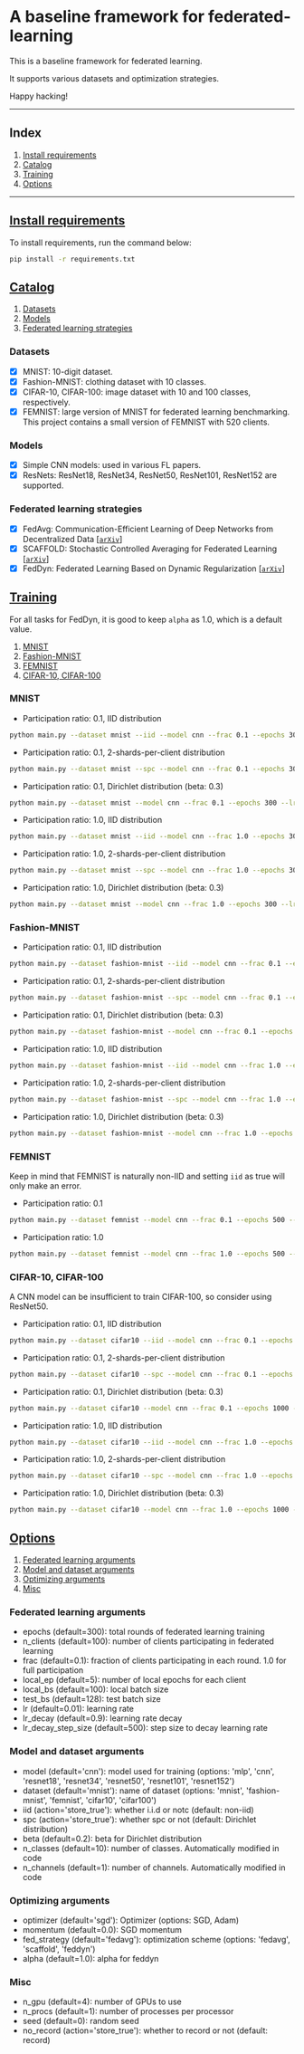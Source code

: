 # A baseline framework for federated-learning

This is a baseline framework for federated learning.

It supports various datasets and optimization strategies.

Happy hacking!

---
## Index
1. [Install requirements](#install-requirements)
1. [Catalog](#catalog)
1. [Training](#training)
1. [Options](#options)

---

## [Install requirements](#index)

To install requirements, run the command below:

```bash
pip install -r requirements.txt
```

## [Catalog](#index)
1. [Datasets](#datasets)
1. [Models](#models)
1. [Federated learning strategies](#federated-learning-strategies)

### Datasets

- [x] MNIST: 10-digit dataset.
- [x] Fashion-MNIST: clothing dataset with 10 classes.
- [x] CIFAR-10, CIFAR-100: image dataset with 10 and 100 classes, respectively.
- [x] FEMNIST: large version of MNIST for federated learning benchmarking.
This project contains a small version of FEMNIST with 520 clients.

### Models

- [x] Simple CNN models: used in various FL papers.
- [x] ResNets: ResNet18, ResNet34, ResNet50, ResNet101, ResNet152 are supported.

### Federated learning strategies

- [x] FedAvg: Communication-Efficient Learning of Deep Networks from Decentralized Data [[`arXiv`](https://arxiv.org/abs/1602.05629)]
- [x] SCAFFOLD: Stochastic Controlled Averaging for Federated Learning [[`arXiv`](https://arxiv.org/abs/1910.06378)]
- [x] FedDyn: Federated Learning Based on Dynamic Regularization [[`arXiv`](https://arxiv.org/abs/2111.04263)]

## [Training](#index)

For all tasks for FedDyn, it is good to keep `alpha` as 1.0, which is a default value.

1. [MNIST](#mnist)
1. [Fashion-MNIST](#fashion-mnist)
1. [FEMNIST](#femnist)
1. [CIFAR-10, CIFAR-100](#cifar-10-cifar-100)

### MNIST

- Participation ratio: 0.1, IID distribution
```bash
python main.py --dataset mnist --iid --model cnn --frac 0.1 --epochs 300 --lr 0.01 --n_clients 100 --fed_strategy fedavg
```

- Participation ratio: 0.1, 2-shards-per-client distribution
```bash
python main.py --dataset mnist --spc --model cnn --frac 0.1 --epochs 300 --lr 0.01 --n_clients 100 --fed_strategy fedavg
```

- Participation ratio: 0.1, Dirichlet distribution (beta: 0.3)
```bash
python main.py --dataset mnist --model cnn --frac 0.1 --epochs 300 --lr 0.01 --n_clients 100 --beta 0.3 --fed_strategy fedavg
```

- Participation ratio: 1.0, IID distribution
```bash
python main.py --dataset mnist --iid --model cnn --frac 1.0 --epochs 300 --lr 0.01 --n_clients 100 --fed_strategy fedavg
```

- Participation ratio: 1.0, 2-shards-per-client distribution
```bash
python main.py --dataset mnist --spc --model cnn --frac 1.0 --epochs 300 --lr 0.01 --n_clients 100 --fed_strategy fedavg
```

- Participation ratio: 1.0, Dirichlet distribution (beta: 0.3)
```bash
python main.py --dataset mnist --model cnn --frac 1.0 --epochs 300 --lr 0.01 --n_clients 100 --beta 0.3 --fed_strategy fedavg
```

### Fashion-MNIST

- Participation ratio: 0.1, IID distribution
```bash
python main.py --dataset fashion-mnist --iid --model cnn --frac 0.1 --epochs 300 --lr 0.01 --n_clients 100 --fed_strategy fedavg
```

- Participation ratio: 0.1, 2-shards-per-client distribution
```bash
python main.py --dataset fashion-mnist --spc --model cnn --frac 0.1 --epochs 300 --lr 0.01 --n_clients 100 --fed_strategy fedavg
```

- Participation ratio: 0.1, Dirichlet distribution (beta: 0.3)
```bash
python main.py --dataset fashion-mnist --model cnn --frac 0.1 --epochs 300 --lr 0.01 --n_clients 100 --beta 0.3 --fed_strategy fedavg
```

- Participation ratio: 1.0, IID distribution
```bash
python main.py --dataset fashion-mnist --iid --model cnn --frac 1.0 --epochs 300 --lr 0.01 --n_clients 100 --fed_strategy fedavg
```

- Participation ratio: 1.0, 2-shards-per-client distribution
```bash
python main.py --dataset fashion-mnist --spc --model cnn --frac 1.0 --epochs 300 --lr 0.01 --n_clients 100 --fed_strategy fedavg
```

- Participation ratio: 1.0, Dirichlet distribution (beta: 0.3)
```bash
python main.py --dataset fashion-mnist --model cnn --frac 1.0 --epochs 300 --lr 0.01 --n_clients 100 --beta 0.3 --fed_strategy fedavg
```

### FEMNIST

Keep in mind that FEMNIST is naturally non-IID and setting `iid` as true will only make an error.

- Participation ratio: 0.1
```bash
python main.py --dataset femnist --model cnn --frac 0.1 --epochs 500 --lr 0.01 --n_clients 100 --fed_strategy fedavg
```

- Participation ratio: 1.0
```bash
python main.py --dataset femnist --model cnn --frac 1.0 --epochs 500 --lr 0.01 --n_clients 100 --fed_strategy fedavg
```

### CIFAR-10, CIFAR-100

A CNN model can be insufficient to train CIFAR-100, so consider using ResNet50.

- Participation ratio: 0.1, IID distribution
```bash
python main.py --dataset cifar10 --iid --model cnn --frac 0.1 --epochs 1000 --lr 0.02 --n_clients 100 --fed_strategy fedavg
```

- Participation ratio: 0.1, 2-shards-per-client distribution
```bash
python main.py --dataset cifar10 --spc --model cnn --frac 0.1 --epochs 1000 --lr 0.02 --n_clients 100 --fed_strategy fedavg
```

- Participation ratio: 0.1, Dirichlet distribution (beta: 0.3)
```bash
python main.py --dataset cifar10 --model cnn --frac 0.1 --epochs 1000 --lr 0.02 --n_clients 100 --beta 0.3 --fed_strategy fedavg
```

- Participation ratio: 1.0, IID distribution
```bash
python main.py --dataset cifar10 --iid --model cnn --frac 1.0 --epochs 1000 --lr 0.02 --n_clients 100 --fed_strategy fedavg
```

- Participation ratio: 1.0, 2-shards-per-client distribution
```bash
python main.py --dataset cifar10 --spc --model cnn --frac 1.0 --epochs 1000 --lr 0.02 --n_clients 100 --fed_strategy fedavg
```

- Participation ratio: 1.0, Dirichlet distribution (beta: 0.3)
```bash
python main.py --dataset cifar10 --model cnn --frac 1.0 --epochs 1000 --lr 0.02 --n_clients 100 --beta 0.3 --fed_strategy fedavg
```

## [Options](#index)
1. [Federated learning arguments](#federated-learning-arguments)
1. [Model and dataset arguments](#model-and-dataset-arguments)
1. [Optimizing arguments](#optimizing-arguments)
1. [Misc](#misc)

### Federated learning arguments
- epochs (default=300): total rounds of federated learning training
- n_clients (default=100): number of clients participating in federated learning
- frac (default=0.1): fraction of clients participating in each round. 1.0 for full participation
- local_ep (default=5): number of local epochs for each client
- local_bs (default=100): local batch size
- test_bs (default=128): test batch size
- lr (default=0.01): learning rate
- lr_decay (default=0.9): learning rate decay
- lr_decay_step_size (default=500): step size to decay learning rate

### Model and dataset arguments
- model (default='cnn'): model used for training (options: 'mlp', 'cnn', 'resnet18', 'resnet34', 'resnet50', 'resnet101', 'resnet152')
- dataset (default='mnist'): name of dataset (options: 'mnist', 'fashion-mnist', 'femnist', 'cifar10', 'cifar100')
- iid (action='store_true'): whether i.i.d or notc (default: non-iid)
- spc (action='store_true'): whether spc or not (default: Dirichlet distribution)
- beta (default=0.2): beta for Dirichlet distribution
- n_classes (default=10): number of classes. Automatically modified in code
- n_channels (default=1): number of channels. Automatically modified in code

### Optimizing arguments
- optimizer (default='sgd'): Optimizer (options: SGD, Adam)
- momentum (default=0.0): SGD momentum
- fed_strategy (default='fedavg'): optimization scheme (options: 'fedavg', 'scaffold', 'feddyn')
- alpha (default=1.0): alpha for feddyn

### Misc
- n_gpu (default=4): number of GPUs to use
- n_procs (default=1): number of processes per processor
- seed (default=0): random seed
- no_record (action='store_true'): whether to record or not (default: record)


